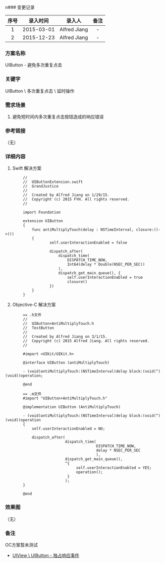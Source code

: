 n### 变更记录

| 序号 | 录入时间 | 录入人 | 备注 |
|:--------:|:--------:|:--------:|:--------:|
| 1 | 2015-03-01 | Alfred Jiang | - |
| 2 | 2015-12-23 | Alfred Jiang | - |

### 方案名称

UIButton - 避免多次重复点击

### 关键字

UIButton \ 多次重复点击 \ 延时操作

### 需求场景

1. 避免短时间内多次重复点击按钮造成的响应错误

### 参考链接
（无）

### 详细内容

1. Swift 解决方案
```
        //
        //  UIButtonExtension.swift
        //  GrandJustice
        //
        //  Created by Alfred Jiang on 1/29/15.
        //  Copyright (c) 2015 FYH. All rights reserved.
        //

        import Foundation

        extension UIButton
        {
            func antiMultiplyTouch(delay : NSTimeInterval, closure:()->())
            {
                    self.userInteractionEnabled = false

                    dispatch_after(
                        dispatch_time(
                            DISPATCH_TIME_NOW,
                            Int64(delay * Double(NSEC_PER_SEC))
                        ),
                        dispatch_get_main_queue(), {
                            self.userInteractionEnabled = true
                            closure()
                    })
            }
        }
```

2. Objective-C 解决方案
```
        == .h文件
        //
        //  UIButton+AntiMultiplyTouch.h
        //  TestButton
        //
        //  Created by Alfred Jiang on 3/1/15.
        //  Copyright (c) 2015 Alfred Jiang. All rights reserved.
        //

        #import <UIKit/UIKit.h>

        @interface UIButton (antiMultiplyTouch)

        - (void)antiMultiplyTouch:(NSTimeInterval)delay block:(void(^)(void))operation;

        @end

        == .m文件
        #import "UIButton+AntiMultiplyTouch.h"

        @implementation UIButton (AntiMultiplyTouch)

        - (void)antiMultiplyTouch:(NSTimeInterval)delay block:(void(^)(void))operation
        {
            self.userInteractionEnabled = NO;

            dispatch_after(
                           dispatch_time(
                                         DISPATCH_TIME_NOW,
                                         delay * NSEC_PER_SEC
                                         ),
                           dispatch_get_main_queue(),
                           ^{
                                self.userInteractionEnabled = YES;
                                operation();
                            }
                           );
        }

        @end
```

### 效果图
（无）

### 备注
OC方案暂未测试

* [UIView \ UIButton - 独占响应事件](Note_00007_20151218.md)
